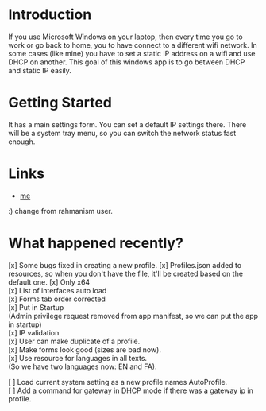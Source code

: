 # Introduction
If you use Microsoft Windows on your laptop, then every time you go to work or go back to home, you to have connect to a different wifi network. In some cases (like mine) you have to set a static IP address on a wifi and use DHCP on another.
This goal of this windows app is to go between DHCP and static IP easily.

# Getting Started
It has a main settings form. You can set a default IP settings there.
There will be a system tray menu, so you can switch the network status fast enough.

# Links
- [me](http://rahmanism.ir)

:)
change from rahmanism user.

# What happened recently?  
[x] Some bugs fixed in creating a new profile.
[x] Profiles.json added to resources, so when you don't have the file, it'll be created based on the default one.
[x] Only x64  
[x] List of interfaces auto load  
[x] Forms tab order corrected  
[x] Put in Startup  
  (Admin privilege request removed from app manifest, so we can put the app in startup)  
[x] IP validation  
[x] User can make duplicate of a profile.  
[x] Make forms look good (sizes are bad now).  
[x] Use resource for languages in all texts.  
      (So we have two languages now: EN and FA).  
  
[ ] Load current system setting as a new profile names AutoProfile.  
[ ] Add a command for gateway in DHCP mode if there was a gateway ip in profile.  
  

